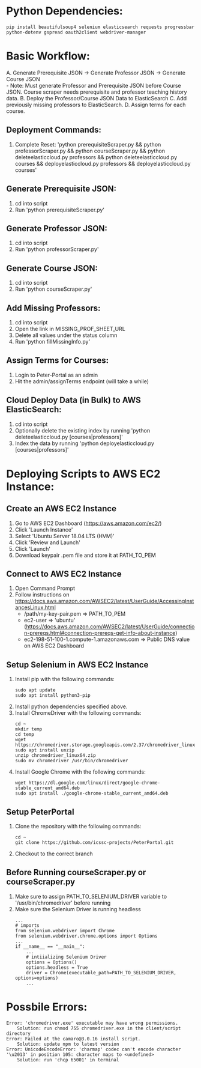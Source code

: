 # Python Dependencies:  
    pip install beautifulsoup4 selenium elasticsearch requests progressbar python-dotenv gspread oauth2client webdriver-manager

# Basic Workflow:
A. Generate Prerequisite JSON -> Generate Professor JSON -> Generate Course JSON  
    - Note: Must generate Professor and Prerequisite JSON before Course JSON. Course scraper needs prerequisite and professor teaching history data.
B. Deploy the Professor/Course JSON Data to ElasticSearch
C. Add previously missing professors to ElasticSearch.
D. Assign terms for each course.

## Deployment Commands:
1. Complete Reset: 'python prerequisiteScraper.py && python professorScraper.py && python courseScraper.py && python deleteelasticcloud.py professors && python deleteelasticcloud.py courses && deployelasticcloud.py professors && deployelasticcloud.py courses'

## Generate Prerequisite JSON:
1. cd into script
2. Run 'python prerequisiteScraper.py'

## Generate Professor JSON:
1. cd into script
2. Run 'python professorScraper.py'

## Generate Course JSON:
1. cd into script
2. Run 'python courseScraper.py'

## Add Missing Professors:
1. cd into script
2. Open the link in MISSING_PROF_SHEET_URL
3. Delete all values under the status column
4. Run 'python fillMissingInfo.py'

## Assign Terms for Courses:
1. Login to Peter-Portal as an admin
2. Hit the admin/assignTerms endpoint (will take a while)

## Cloud Deploy Data (in Bulk) to AWS ElasticSearch:  
1. cd into script
2. Optionally delete the existing index by running 'python deleteelasticcloud.py [courses|professors]'
3. Index the data by running 'python deployelasticcloud.py [courses|professors]'

# Deploying Scripts to AWS EC2 Instance:  
## Create an AWS EC2 Instance
1. Go to AWS EC2 Dashboard (https://aws.amazon.com/ec2/)  
2. Click 'Launch Instance'  
3. Select 'Ubuntu Server 18.04 LTS (HVM)'  
4. Click 'Review and Launch'  
5. Click 'Launch'  
6. Download keypair .pem file and store it at PATH_TO_PEM  

## Connect to AWS EC2 Instance
1. Open Command Prompt  
2. Follow instructions on https://docs.aws.amazon.com/AWSEC2/latest/UserGuide/AccessingInstancesLinux.html  
    - /path/my-key-pair.pem => PATH_TO_PEM  
    - ec2-user => 'ubuntu' (https://docs.aws.amazon.com/AWSEC2/latest/UserGuide/connection-prereqs.html#connection-prereqs-get-info-about-instance)  
    - ec2-198-51-100-1.compute-1.amazonaws.com => Public DNS value on AWS EC2 Dashboard  
    
## Setup Selenium in AWS EC2 Instance  
1. Install pip with the following commands:
    ```
    sudo apt update
    sudo apt install python3-pip
    ```
2. Install python dependencies specified above.
3. Install ChromeDriver with the following commands:
    ```
    cd ~
    mkdir temp
    cd temp
    wget https://chromedriver.storage.googleapis.com/2.37/chromedriver_linux64.zip
    sudo apt install unzip
    unzip chromedriver_linux64.zip
    sudo mv chromedriver /usr/bin/chromedriver
    ```
4. Install Google Chrome with the following commands:
    ```
    wget https://dl.google.com/linux/direct/google-chrome-stable_current_amd64.deb
    sudo apt install ./google-chrome-stable_current_amd64.deb
    ```

## Setup PeterPortal  
1. Clone the repository with the following commands:
    ```
    cd ~
    git clone https://github.com/icssc-projects/PeterPortal.git
    ```
2. Checkout to the correct branch

## Before Running courseScraper.py or courseScraper.py
1. Make sure to assign PATH_TO_SELENIUM_DRIVER variable to '/usr/bin/chromedriver' before running
2. Make sure the Selenium Driver is running headless
    ```
    ...
    # imports
    from selenium.webdriver import Chrome
    from selenium.webdriver.chrome.options import Options
    ...
    if __name__ == "__main__":
        ...
        # intiializing Selenium Driver
        options = Options()
        options.headless = True
        driver = Chrome(executable_path=PATH_TO_SELENIUM_DRIVER, options=options)
        ...
    ```

# Possbile Errors:  
    Error: 'chromedriver.exe' executable may have wrong permissions.  
        Solution: run chmod 755 chromedriver.exe in the client/script directory  
    Error: Failed at the camaro@3.0.16 install script.
        Solution: update npm to latest version
    Error: UnicodeEncodeError: 'charmap' codec can't encode character '\u2013' in position 105: character maps to <undefined>
        Solution: run 'chcp 65001' in terminal